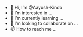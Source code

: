 - 👋 Hi, I’m @Aayush-Kindo
- 👀 I’m interested in ...
- 🌱 I’m currently learning ...
- 💞️ I’m looking to collaborate on ...
- 📫 How to reach me ...

<!---
Aayush-Kindo/Aayush-Kindo is a ✨ special ✨ repository because its `README.md` (this file) appears on your GitHub profile.
You can click the Preview link to take a look at your changes.
--->
